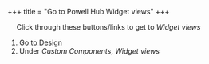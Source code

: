 +++
title = "Go to Powell Hub Widget views"
+++

&emsp; Click through these buttons/links to get to *Widget views*

1. [Go to Design](./to_design.md)
2. Under *Custom Components*, *Widget views*
